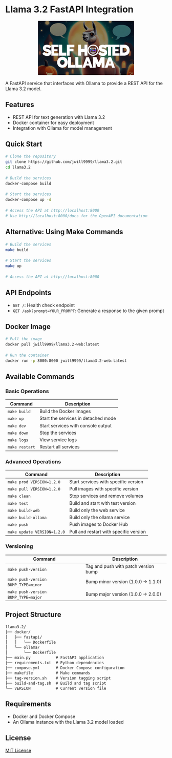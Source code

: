 # Llama 3.2 FastAPI Integration

<div align="center">
<img src="./public/ollama.jpg" alt="Ollama with Llama 3.2" width="300" />
</div>

A FastAPI service that interfaces with Ollama to provide a REST API for the Llama 3.2 model.

## Features

- REST API for text generation with Llama 3.2
- Docker container for easy deployment
- Integration with Ollama for model management

## Quick Start

```bash
# Clone the repository
git clone https://github.com/jwill9999/llama3.2.git
cd llama3.2

# Build the services
docker-compose build

# Start the services
docker-compose up -d

# Access the API at http://localhost:8000
# Use http://localhost:8000/docs for the OpenAPI documentation
```

## Alternative: Using Make Commands

```bash
# Build the services
make build

# Start the services
make up

# Access the API at http://localhost:8000
```

## API Endpoints

- `GET /`: Health check endpoint
- `GET /ask?prompt=YOUR_PROMPT`: Generate a response to the given prompt

## Docker Image

```bash
# Pull the image
docker pull jwill9999/llama3.2-web:latest

# Run the container
docker run -p 8000:8000 jwill9999/llama3.2-web:latest
```

## Available Commands

### Basic Operations

| Command      | Description                               |
|--------------|-------------------------------------------|
| `make build` | Build the Docker images                   |
| `make up`    | Start the services in detached mode       |
| `make dev`   | Start services with console output        |
| `make down`  | Stop the services                         |
| `make logs`  | View service logs                         |
| `make restart`| Restart all services                     |

### Advanced Operations

| Command                      | Description                                |
|------------------------------|--------------------------------------------|
| `make prod VERSION=1.2.0`    | Start services with specific version       |
| `make pull VERSION=1.2.0`    | Pull images with specific version          |
| `make clean`                 | Stop services and remove volumes           |
| `make test`                  | Build and start with test version          |
| `make build-web`             | Build only the web service                 |
| `make build-ollama`          | Build only the ollama service              |
| `make push`                  | Push images to Docker Hub                  |
| `make update VERSION=1.2.0`  | Pull and restart with specific version     |

### Versioning

| Command                         | Description                               |
|---------------------------------|-------------------------------------------|
| `make push-version`             | Tag and push with patch version bump      |
| `make push-version BUMP_TYPE=minor` | Bump minor version (1.0.0 → 1.1.0)   |
| `make push-version BUMP_TYPE=major` | Bump major version (1.0.0 → 2.0.0)   |

## Project Structure

```
llama3.2/
├── docker/
│   ├── fastapi/
│   │   └── Dockerfile
│   └── ollama/
│       └── Dockerfile
├── main.py           # FastAPI application
├── requirements.txt  # Python dependencies
├── compose.yml       # Docker Compose configuration
├── makefile          # Make commands
├── tag-version.sh    # Version tagging script
├── build-and-tag.sh  # Build and tag script
└── VERSION           # Current version file
```

## Requirements

- Docker and Docker Compose
- An Ollama instance with the Llama 3.2 model loaded

## License

[MIT License](LICENSE)